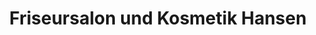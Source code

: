 ---
title: "Friseursalon und Kosmetik Hansen"
url: /wesel/friseursalon-und-kosmetik-hansen/
shop: Friseur
---